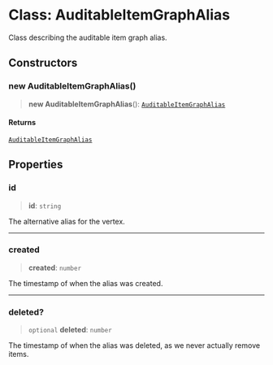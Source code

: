 # Class: AuditableItemGraphAlias

Class describing the auditable item graph alias.

## Constructors

### new AuditableItemGraphAlias()

> **new AuditableItemGraphAlias**(): [`AuditableItemGraphAlias`](AuditableItemGraphAlias.md)

#### Returns

[`AuditableItemGraphAlias`](AuditableItemGraphAlias.md)

## Properties

### id

> **id**: `string`

The alternative alias for the vertex.

***

### created

> **created**: `number`

The timestamp of when the alias was created.

***

### deleted?

> `optional` **deleted**: `number`

The timestamp of when the alias was deleted, as we never actually remove items.
